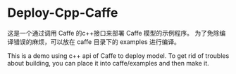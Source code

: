 # Deploy-Cpp-Caffe

这是一个通过调用 Caffe 的c++接口来部署 Caffe 模型的示例程序。
为了免除编译错误的麻烦，可以放在 caffe 目录下的 examples 进行编译。

This is a demo using c++ api of Caffe to deploy model.
To get rid of troubles about building, you can place it into caffe/examples and then make it.

